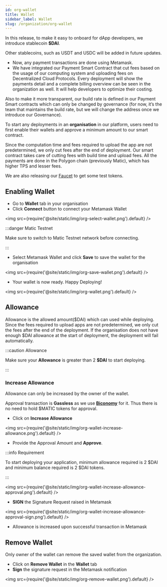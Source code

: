 ```yaml
---
id: org-wallet
title: Wallet
sidebar_label: Wallet
slug: /organization/org-wallet
---
```


In this release, to make it easy to onboard for dApp developers, we introduce stablecoin **$DAI**.

Other stablecoins, such as USDT and USDC will be added in future updates.

- Now, any payment transactions are done using Metamask.
- We have integrated our Payment Smart Contract that cut fees based on the usage of our computing system and uploading fees on Decentralized Cloud Protocols. Every deployment will show the payments detail and a complete billing overview can be seen in the organization as well. It will help developers to optimize their costing.

Also to make it more transparent, our build rate is defined in our Payment Smart contracts which can only be changed by governance (for now, it’s the team that maintains the build rate, but we will change the address once we introduce our Governance).

To start any deployments in an **organisation** in our platform, users need to first enable their wallets and approve a minimum amount to our smart contract.

Since the computation time and fees required to upload the app are not predetermined, we only cut fees after the end of deployment. Our smart contract takes care of cutting fees with build time and upload fees. All the payments are done in the Polygon chain (previously Matic), which has higher TPS and lesser fees.

We are also releasing our [Faucet](https://faucet.argoapp.live/) to get some test tokens.

## Enabling Wallet

- Go to **Wallet** tab in your organisation
- Click **Connect** button to connect your Metamask Wallet

<img src={require('@site/static/img/org-select-wallet.png').default} />

:::danger Matic Testnet

Make sure to switch to Matic Testnet network before connecting.

:::

- Select Metamask Wallet and click **Save** to save the wallet for the organisation

<img src={require('@site/static/img/org-save-wallet.png').default} />

- Your wallet is now ready. Happy Deploying!

<img src={require('@site/static/img/org-wallet.png').default} />

## Allowance

Allowance is the allowed amount($DAI) which can used while deploying. Since the fees required to upload apps are not predetermined, we only cut the fees after the end of the deployment.
If the organisation does not have enough $DAI allowance at the start of deployment, the deployment will fail automatically.

:::caution Allowance

Make sure your **Allowance** is greater than 2 **$DAI** to start deploying.

:::

### Increase Allowance

Allowance can only be increased by the owner of the wallet.

Approval transaction is **Gassless** as we use [**Biconomy**](https://biconomy.io/) for it. Thus there is no need to hold $MATIC tokens for approval.

- Click on **Increase Allowance**

<img src={require('@site/static/img/org-wallet-increase-allowance.png').default} />

- Provide the Approval Amount and **Approve**.

:::info Requirement

To start deploying your application, minimum allowance required is 2 $DAI and minimum balance required is 2 $DAI tokens.

:::

<img src={require('@site/static/img/org-wallet-increase-allowance-approval.png').default} />

- **SIGN** the Signature Request raised in Metamask

<img src={require('@site/static/img/org-wallet-increase-allowance-approval-sign.png').default} />

- Allowance is increased upon successful transaction in Metamask

## Remove Wallet

Only owner of the wallet can remove the saved wallet from the organization.

- Click on **Remove Wallet** in the **Wallet** tab
- **Sign** the signature request in the Metamask notification

<img src={require('@site/static/img/org-remove-wallet.png').default} />